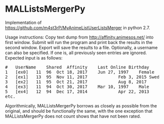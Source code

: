 # MALListsMergerPy
Implementation of https://github.com/m4st3rP/MyAnimeListUserListsMerger in python 2.7.

Usage instructions:
Copy text dump from http://affinity.animesos.net/ into first window. Submit will run the program and print back the results in the second window. Export will save the results to a file. Optionally, a username can also be specified. If one is, all previously seen entries are ignored. Expected input is as follows:

<pre>
#	UserName	Shared	Affinity	Last Online	Birthday	Gender	Joined	Location
1	[ex0]	11	96	Oct 18, 2017	Jun 27, 1997	Female	Oct 13, 2012	Romania, Bucharest
2	[ex1]	13	95	Nov 11, 2017			Feb 3, 2015	Sweden
3	[ex2]	11	95	Oct 21, 2017			Aug 8, 2017	
4	[ex3]	11	94	Oct 30, 2017	Mar 10, 1997	Male	Feb 18, 2015	
5	[ex4]	12	94	Dec 17, 2014			Apr 22, 2013	
etc.
</pre>

Algorithmically, MALListsMergerPy borrows as closely as possible from the original, and should be functionally the same, with the one exception that MALListsMergerPy does not count shows that have not been rated.
